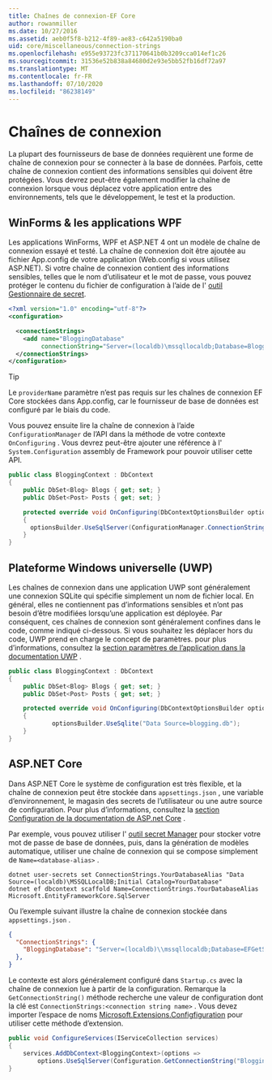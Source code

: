 ```yaml
---
title: Chaînes de connexion-EF Core
author: rowanmiller
ms.date: 10/27/2016
ms.assetid: aeb0f5f8-b212-4f89-ae83-c642a5190ba0
uid: core/miscellaneous/connection-strings
ms.openlocfilehash: e955e93723fc371170641b0b3209cca014ef1c26
ms.sourcegitcommit: 31536e52b838a84680d2e93e5bb52fb16df72a97
ms.translationtype: MT
ms.contentlocale: fr-FR
ms.lasthandoff: 07/10/2020
ms.locfileid: "86238149"
---
```

# <a name="connection-strings"></a>Chaînes de connexion

La plupart des fournisseurs de base de données requièrent une forme de chaîne de connexion pour se connecter à la base de données. Parfois, cette chaîne de connexion contient des informations sensibles qui doivent être protégées. Vous devrez peut-être également modifier la chaîne de connexion lorsque vous déplacez votre application entre des environnements, tels que le développement, le test et la production.

## <a name="winforms--wpf-applications"></a>WinForms & les applications WPF

Les applications WinForms, WPF et ASP.NET 4 ont un modèle de chaîne de connexion essayé et testé. La chaîne de connexion doit être ajoutée au fichier App.config de votre application (Web.config si vous utilisez ASP.NET). Si votre chaîne de connexion contient des informations sensibles, telles que le nom d’utilisateur et le mot de passe, vous pouvez protéger le contenu du fichier de configuration à l’aide de l' [outil Gestionnaire de secret](/aspnet/core/security/app-secrets#secret-manager).

``` xml
<?xml version="1.0" encoding="utf-8"?>
<configuration>

  <connectionStrings>
    <add name="BloggingDatabase"
         connectionString="Server=(localdb)\mssqllocaldb;Database=Blogging;Trusted_Connection=True;" />
  </connectionStrings>
</configuration>
```

> [!TIP]  
> Le `providerName` paramètre n’est pas requis sur les chaînes de connexion EF Core stockées dans App.config, car le fournisseur de base de données est configuré par le biais du code.

Vous pouvez ensuite lire la chaîne de connexion à l’aide `ConfigurationManager` de l’API dans la méthode de votre contexte `OnConfiguring` . Vous devrez peut-être ajouter une référence à l' `System.Configuration` assembly de Framework pour pouvoir utiliser cette API.

``` csharp
public class BloggingContext : DbContext
{
    public DbSet<Blog> Blogs { get; set; }
    public DbSet<Post> Posts { get; set; }

    protected override void OnConfiguring(DbContextOptionsBuilder optionsBuilder)
    {
      optionsBuilder.UseSqlServer(ConfigurationManager.ConnectionStrings["BloggingDatabase"].ConnectionString);
    }
}
```

## <a name="universal-windows-platform-uwp"></a>Plateforme Windows universelle (UWP)

Les chaînes de connexion dans une application UWP sont généralement une connexion SQLite qui spécifie simplement un nom de fichier local. En général, elles ne contiennent pas d’informations sensibles et n’ont pas besoin d’être modifiées lorsqu’une application est déployée. Par conséquent, ces chaînes de connexion sont généralement confines dans le code, comme indiqué ci-dessous. Si vous souhaitez les déplacer hors du code, UWP prend en charge le concept de paramètres. pour plus d’informations, consultez la [section paramètres de l’application dans la documentation UWP](/windows/uwp/app-settings/store-and-retrieve-app-data) .

``` csharp
public class BloggingContext : DbContext
{
    public DbSet<Blog> Blogs { get; set; }
    public DbSet<Post> Posts { get; set; }

    protected override void OnConfiguring(DbContextOptionsBuilder optionsBuilder)
    {
            optionsBuilder.UseSqlite("Data Source=blogging.db");
    }
}
```

## <a name="aspnet-core"></a>ASP.NET Core

Dans ASP.NET Core le système de configuration est très flexible, et la chaîne de connexion peut être stockée dans `appsettings.json` , une variable d’environnement, le magasin des secrets de l’utilisateur ou une autre source de configuration. Pour plus d’informations, consultez la [section Configuration de la documentation de ASP.net Core](/aspnet/core/fundamentals/configuration) .

Par exemple, vous pouvez utiliser l' [outil secret Manager](/aspnet/core/security/app-secrets#secret-manager) pour stocker votre mot de passe de base de données, puis, dans la génération de modèles automatique, utiliser une chaîne de connexion qui se compose simplement de `Name=<database-alias>` .

```dotnetcli
dotnet user-secrets set ConnectionStrings.YourDatabaseAlias "Data Source=(localdb)\MSSQLLocalDB;Initial Catalog=YourDatabase"
dotnet ef dbcontext scaffold Name=ConnectionStrings.YourDatabaseAlias Microsoft.EntityFrameworkCore.SqlServer
```

Ou l’exemple suivant illustre la chaîne de connexion stockée dans `appsettings.json` .

``` json
{
  "ConnectionStrings": {
    "BloggingDatabase": "Server=(localdb)\\mssqllocaldb;Database=EFGetStarted.ConsoleApp.NewDb;Trusted_Connection=True;"
  },
}
```

Le contexte est alors généralement configuré dans `Startup.cs` avec la chaîne de connexion lue à partir de la configuration. Remarque la `GetConnectionString()` méthode recherche une valeur de configuration dont la clé est `ConnectionStrings:<connection string name>` . Vous devez importer l’espace de noms [Microsoft.Extensions.Configfiguration](/dotnet/api/microsoft.extensions.configuration) pour utiliser cette méthode d’extension.

``` csharp
public void ConfigureServices(IServiceCollection services)
{
    services.AddDbContext<BloggingContext>(options =>
        options.UseSqlServer(Configuration.GetConnectionString("BloggingDatabase")));
}
```
